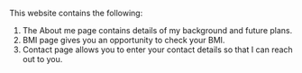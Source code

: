 This website contains the following:
1. The About me page contains details of my background and future plans.
2. BMI page gives you an opportunity to check your BMI.
3. Contact page allows you to enter your contact details so that I can reach out to you.
